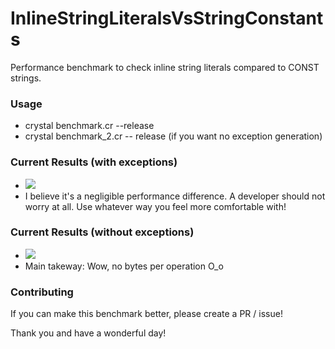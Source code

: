 # InlineStringLiteralsVsStringConstants
Performance benchmark to check inline string literals compared to CONST strings.

### Usage
 - crystal benchmark.cr --release
 - crystal benchmark_2.cr -- release (if you want no exception generation)


### Current Results (with exceptions)
 - ![](https://i.gyazo.com/fbe10183b1d24134569fd061e2fc63cb.png)
 - I believe it's a negligible performance difference. A developer should not worry at all. Use whatever way you feel more comfortable with!
 
### Current Results (without exceptions)
 - ![](https://i.gyazo.com/8794ca70035411295d6b0e22d2db65c4.png)
 - Main takeway: Wow, no bytes per operation O_o
 
 
### Contributing

If you can make this benchmark better, please create a PR / issue!

Thank you and have a wonderful day!

